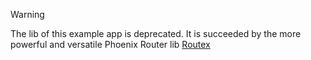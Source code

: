 > [!WARNING]
> The lib of this example app is deprecated. It is succeeded by the more powerful and versatile
> Phoenix Router lib [Routex](https://github.com/BartOtten/routex/)
